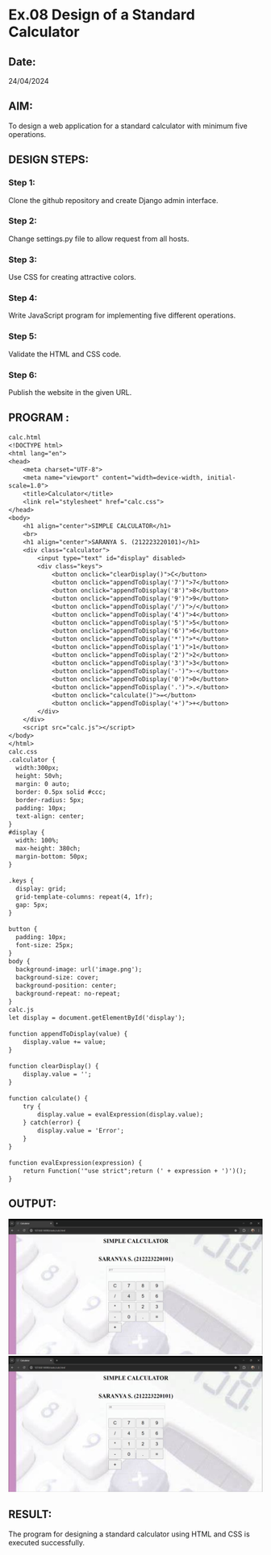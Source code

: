 # Ex.08 Design of a Standard Calculator
## Date:
24/04/2024
## AIM:
To design a web application for a standard calculator with minimum five operations.

## DESIGN STEPS:

### Step 1:
Clone the github repository and create Django admin interface.

### Step 2:
Change settings.py file to allow request from all hosts.

### Step 3:
Use CSS for creating attractive colors.

### Step 4:
Write JavaScript program for implementing five different operations.

### Step 5:
Validate the HTML and CSS code.

### Step 6:
Publish the website in the given URL.

## PROGRAM :
```
calc.html
<!DOCTYPE html>
<html lang="en">
<head>
    <meta charset="UTF-8">
    <meta name="viewport" content="width=device-width, initial-scale=1.0">
    <title>Calculator</title>
    <link rel="stylesheet" href="calc.css">
</head>
<body>
    <h1 align="center">SIMPLE CALCULATOR</h1>
    <br>
    <h1 align="center">SARANYA S. (212223220101)</h1>
    <div class="calculator">
        <input type="text" id="display" disabled>
        <div class="keys">
            <button onclick="clearDisplay()">C</button>
            <button onclick="appendToDisplay('7')">7</button>
            <button onclick="appendToDisplay('8')">8</button>
            <button onclick="appendToDisplay('9')">9</button>
            <button onclick="appendToDisplay('/')">/</button>
            <button onclick="appendToDisplay('4')">4</button>
            <button onclick="appendToDisplay('5')">5</button>
            <button onclick="appendToDisplay('6')">6</button>
            <button onclick="appendToDisplay('*')">*</button>
            <button onclick="appendToDisplay('1')">1</button>
            <button onclick="appendToDisplay('2')">2</button>
            <button onclick="appendToDisplay('3')">3</button>
            <button onclick="appendToDisplay('-')">-</button>
            <button onclick="appendToDisplay('0')">0</button>
            <button onclick="appendToDisplay('.')">.</button>
            <button onclick="calculate()">=</button>
            <button onclick="appendToDisplay('+')">+</button>
        </div>
    </div>
    <script src="calc.js"></script>
</body>
</html>
calc.css
.calculator {
  width:300px;
  height: 50vh;
  margin: 0 auto;
  border: 0.5px solid #ccc;
  border-radius: 5px;
  padding: 10px;
  text-align: center;
}
#display {
  width: 100%;
  max-height: 380ch;
  margin-bottom: 50px;
}

.keys {
  display: grid;
  grid-template-columns: repeat(4, 1fr);
  gap: 5px;
}

button {
  padding: 10px;
  font-size: 25px;
}
body {
  background-image: url('image.png'); 
  background-size: cover;
  background-position: center;
  background-repeat: no-repeat;
}
calc.js
let display = document.getElementById('display');

function appendToDisplay(value) {
    display.value += value;
}

function clearDisplay() {
    display.value = '';
}

function calculate() {
    try {
        display.value = evalExpression(display.value);
    } catch(error) {
        display.value = 'Error';
    }
}

function evalExpression(expression) {
    return Function('"use strict";return (' + expression + ')')();
}
```

## OUTPUT:
![alt text](f.png)
![alt text](g.png)
## RESULT:
The program for designing a standard calculator using HTML and CSS is executed successfully.
